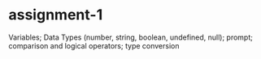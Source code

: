 # assignment-1
Variables; Data Types (number, string, boolean, undefined, null); prompt; comparison and logical operators; type conversion
